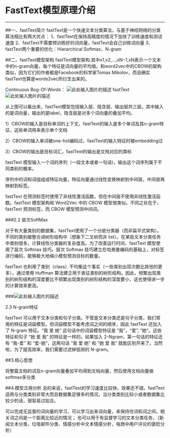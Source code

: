﻿# FastText模型原理介绍


---
##一、fastText简介
fastText是一个快速文本分类算法，与基于神经网络的分类算法相比有两大优点：
1、fastText在保持高精度的情况下加快了训练速度和测试速度
2、fastText不需要预训练好的词向量，fastText会自己训练词向量
3、fastText两个重要的优化：Hierarchical Softmax、N-gram


##二、fastText模型架构
fastText模型架构:其中x1,x2,…,xN−1,xN表示一个文本中的n-gram向量，每个特征是词向量的平均值。和word2vec中的CBOW的架构类似，因为它们的作者都是Facebook的科学家Tomas Mikolov，而且确实fastText也算是words2vec所衍生出来的。

Continuous Bog-Of-Words：
![此处输入图片的描述][1]
fastText
![此处输入图片的描述][2]

从上图可以看出来，fastText模型包括输入层、隐含层、输出层共三层。其中输入的是词向量，输出的是label，隐含层是对多个词向量的叠加平均。

1）CBOW的输入是目标单词的上下文，fastText的输入是多个单词及其n-gram特征，这些单词用来表示单个文档

2）CBOW的输入单词被one-hot编码过，fastText的输入特征时被embedding过

3）CBOW的输出是目标词汇，fastText的输出是文档对应的类标

fastText 模型输入一个词的序列（一段文本或者一句话)，输出这个词序列属于不同类别的概率。

序列中的词和词组组成特征向量，特征向量通过线性变换映射到中间层，中间层再映射到标签。

fastText 在预测标签时使用了非线性激活函数，但在中间层不使用非线性激活函数。fastText 模型架构和 Word2Vec 中的 CBOW 模型很类似。不同之处在于，fastText 预测标签，而 CBOW 模型预测中间词。

###2.2 层次SoftMax

对于有大量类别的数据集，fastText使用了一个分层分类器（而非扁平式架构）。不同的类别被整合进树形结构中（想象下二叉树而非 list）。在某些文本分类任务中类别很多，计算线性分类器的复杂度高。为了改善运行时间，fastText 模型使用了层次 Softmax 技巧。层次 Softmax 技巧建立在哈弗曼编码的基础上，对标签进行编码，能够极大地缩小模型预测目标的数量。

fastText 也利用了类别（class）不均衡这个事实（一些类别出现次数比其他的更多），通过使用 Huffman 算法建立用于表征类别的树形结构。因此，频繁出现类别的树形结构的深度要比不频繁出现类别的树形结构的深度要小，这也使得进一步的计算效率更高。

###![此处输入图片的描述][3]

2.3 N-gram特征

fastText 可以用于文本分类和句子分类。不管是文本分类还是句子分类，我们常用的特征是词袋模型。但词袋模型不能考虑词之间的顺序，因此 fastText 还加入了 N-gram 特征。“我 爱 她” 这句话中的词袋模型特征是 “我”，“爱”, “她”。这些特征和句子 “她 爱 我” 的特征是一样的。如果加入 2-Ngram，第一句话的特征还有 “我-爱” 和 “爱-她”，这两句话 “我 爱 她” 和 “她 爱 我” 就能区别开来了。当然啦，为了提高效率，我们需要过滤掉低频的 N-gram。

##3.核心思想

将整篇文档的词及n-gram向量叠加平均得到文档向量，然后使用文档向量做softmax多分类

##4.模型泛用分析
总的来说，fastText的学习速度比较快，效果还不错。fastText适用与分类类别非常大而且数据集足够多的情况，当分类类别比较小或者数据集比较少的话，很容易过拟合。

可以完成无监督的词向量的学习，可以学习出来词向量，来保持住词和词之间，相关词之间是一个距离比较近的情况；
也可以用于有监督学习的文本分类任务，（新闻文本分类，垃圾邮件分类、情感分析中文本情感分析，电商中用户评论的褒贬分析）




  [1]: https://ss0.baidu.com/6ONWsjip0QIZ8tyhnq/it/u=538653864,60800681&fm=173&app=25&f=JPEG?w=600&h=723&s=0CAE74334116DFCE4CF555CE000010B0
  [2]: https://img-blog.csdn.net/20180206120020822?watermark/2/text/aHR0cDovL2Jsb2cuY3Nkbi5uZXQvam9obl9iaA==/font/5a6L5L2T/fontsize/400/fill/I0JBQkFCMA==/dissolve/70/gravity/SouthEast
  [3]: https://ss0.baidu.com/6ONWsjip0QIZ8tyhnq/it/u=1678164792,2485250115&fm=173&app=25&f=JPEG?w=640&h=405&s=C910E01A110244E404C9A4D20000C0B1
  [4]: https://user-images.githubusercontent.com/86996619/125740192-17532ce4-a1b7-4cff-ac56-c37bcbcbb0db.png
  [5]: https://www.zhihu.com/equation?tex=%20%5Chat%7B%5Cmathbf%7Ba%7D%7D%5El%20=%20%5Cfrac%7B%5Cmathbf%7Ba%7D%5El%20-%20%5Cmu%5El%7D%7B%5Csqrt%7B%28%5Csigma%5El%29%5E2%20%2b%20%5Cepsilon%7D%7D%20%5Ctag2
  [6]: https://www.zhihu.com/equation?tex=%5Cepsilon
  [7]: https://www.zhihu.com/equation?tex=%5Cmathbf%7Bh%7D%5El%20=%20f%28%5Cmathbf%7Bg%7D%5El%20%5Codot%20%5Chat%7B%5Cmathbf%7Ba%7D%7D%5El%20%2b%20%5Cmathbf%7Bb%7D%5El%29%20%5Ctag3
  [8]: https://www.zhihu.com/equation?tex=%5Cmathbf%7Bh%7D%20=%20f%28%5Cfrac%7B%5Cmathbf%7Bg%7D%7D%7B%5Csqrt%7B%5Csigma%5E2%20%2b%20%5Cepsilon%7D%7D%20%5Codot%20%28%5Cmathbf%7Ba%7D%20-%20%5Cmu%29%2b%20%5Cmathbf%7Bb%7D%29%20%5Ctag4
  [9]: https://user-images.githubusercontent.com/86996619/125741499-7f211fc3-e4d4-4e4b-8f48-5e1f8209007c.png
  [10]: https://imgconvert.csdnimg.cn/aHR0cHM6Ly91cGxvYWQtaW1hZ2VzLmppYW5zaHUuaW8vdXBsb2FkX2ltYWdlcy8xNTcxMzExNS00Y2YzYWFmNDdjYjhhNDFkLnBuZw?x-oss-process=image/format,png
  [11]: https://imgconvert.csdnimg.cn/aHR0cHM6Ly91cGxvYWQtaW1hZ2VzLmppYW5zaHUuaW8vdXBsb2FkX2ltYWdlcy8xNTcxMzExNS1lYjQ2MWRjZDk2MWE3MzllLnBuZw?x-oss-process=image/format,png
  [12]: https://imgconvert.csdnimg.cn/aHR0cHM6Ly91cGxvYWQtaW1hZ2VzLmppYW5zaHUuaW8vdXBsb2FkX2ltYWdlcy8xNTcxMzExNS0yZWM5OGUyZWE1OTQzYTQ3LnBuZw?x-oss-process=image/format,png
  [13]: https://imgconvert.csdnimg.cn/aHR0cHM6Ly91cGxvYWQtaW1hZ2VzLmppYW5zaHUuaW8vdXBsb2FkX2ltYWdlcy8xNTcxMzExNS1mYWU4ZmZkM2M2MjUzMDVmLnBuZw?x-oss-process=image/format,png
  [14]: https://imgconvert.csdnimg.cn/aHR0cHM6Ly91cGxvYWQtaW1hZ2VzLmppYW5zaHUuaW8vdXBsb2FkX2ltYWdlcy8xNTcxMzExNS0xZWFlYTgzYjdmNjJjMDcyLnBuZw?x-oss-process=image/format,png
  [15]: https://imgconvert.csdnimg.cn/aHR0cHM6Ly91cGxvYWQtaW1hZ2VzLmppYW5zaHUuaW8vdXBsb2FkX2ltYWdlcy8xNTcxMzExNS1kN2FmYTZkYzA2NjU4NzkzLnBuZw?x-oss-process=image/format,png
  [16]: https://imgconvert.csdnimg.cn/aHR0cHM6Ly91cGxvYWQtaW1hZ2VzLmppYW5zaHUuaW8vdXBsb2FkX2ltYWdlcy8xNTcxMzExNS1kZTNkOTkzZDAxNzI3ZmUxLnBuZw?x-oss-process=image/format,png
  [17]: https://imgconvert.csdnimg.cn/aHR0cHM6Ly91cGxvYWQtaW1hZ2VzLmppYW5zaHUuaW8vdXBsb2FkX2ltYWdlcy8xNTcxMzExNS0zOTNiMGMyYzExMDg3YTViLnBuZw?x-oss-process=image/format,png
  [18]: https://imgconvert.csdnimg.cn/aHR0cHM6Ly91cGxvYWQtaW1hZ2VzLmppYW5zaHUuaW8vdXBsb2FkX2ltYWdlcy8xNTcxMzExNS01NTFiNWNiYTZjNjQwYjU4LnBuZw?x-oss-process=image/format,png
  [19]: https://imgconvert.csdnimg.cn/aHR0cHM6Ly91cGxvYWQtaW1hZ2VzLmppYW5zaHUuaW8vdXBsb2FkX2ltYWdlcy8xNTcxMzExNS02NGVkNmM3NDkwZGI2YTc3LnBuZw?x-oss-process=image/format,png
  [20]: https://imgconvert.csdnimg.cn/aHR0cHM6Ly91cGxvYWQtaW1hZ2VzLmppYW5zaHUuaW8vdXBsb2FkX2ltYWdlcy8xNTcxMzExNS0yYTZjZDMyOTZiMzZlYTVkLnBuZw?x-oss-process=image/format,png
  [21]: https://imgconvert.csdnimg.cn/aHR0cHM6Ly91cGxvYWQtaW1hZ2VzLmppYW5zaHUuaW8vdXBsb2FkX2ltYWdlcy8xNTcxMzExNS02NTQxZmZkNzliMjc4ZTBhLnBuZw?x-oss-process=image/format,png